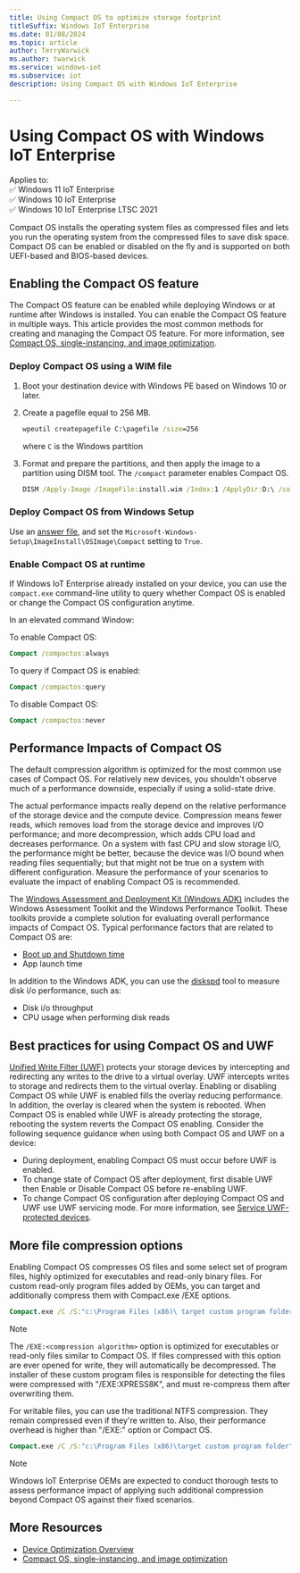 ```yaml
---
title: Using Compact OS to optimize storage footprint
titleSuffix: Windows IoT Enterprise
ms.date: 01/08/2024
ms.topic: article
author: TerryWarwick
ms.author: twarwick
ms.service: windows-iot
ms.subservice: iot
description: Using Compact OS with Windows IoT Enterprise

---
```


# Using Compact OS with Windows IoT Enterprise

Applies to:  
✅ Windows 11 IoT Enterprise  
✅ Windows 10 IoT Enterprise  
✅ Windows 10 IoT Enterprise LTSC 2021  

 Compact OS installs the operating system files as compressed files and lets you run the operating system from the compressed files to save disk space.  Compact OS can be enabled or disabled on the fly and is supported on both UEFI-based and BIOS-based devices.

## Enabling the Compact OS feature

The Compact OS feature can be enabled while deploying Windows or at runtime after Windows is installed. You can enable the Compact OS feature in multiple ways. This article provides the most common methods for creating and managing the Compact OS feature. For more information, see [Compact OS, single-instancing, and image optimization](/windows-hardware/manufacture/desktop/compact-os).

### Deploy Compact OS using a WIM file

1. Boot your destination device with Windows PE based on Windows 10 or later.
1. Create a pagefile equal to 256 MB.

    ```cmd
    wpeutil createpagefile C:\pagefile /size=256
    ```

    where `C` is the Windows partition

1. Format and prepare the partitions, and then apply the image to a partition using DISM tool. The `/compact`     parameter enables Compact OS.

    ```cmd
    DISM /Apply-Image /ImageFile:install.wim /Index:1 /ApplyDir:D:\ /compact
    ```

### Deploy Compact OS from Windows Setup

Use an [answer file](/windows-hardware/customize/desktop/unattend/), and set the `Microsoft-Windows-Setup\ImageInstall\OSImage\Compact` setting to `True`.

### Enable Compact OS at runtime

If Windows IoT Enterprise already installed on your device, you can use the `compact.exe` command-line utility to query whether Compact OS is enabled or change the Compact OS configuration anytime.

In an elevated command Window:

To enable Compact OS:

```cmd
Compact /compactos:always
```

To query if Compact OS is enabled:

```cmd
Compact /compactos:query
```

To disable Compact OS:

```cmd
Compact /compactos:never
```

## Performance Impacts of Compact OS

The default compression algorithm is optimized for the most common use cases of Compact OS. For relatively new devices, you shouldn't observe much of a performance downside, especially if using a solid-state drive.

The actual performance impacts really depend on the relative performance of the storage device and the compute device.  Compression means fewer reads, which removes load from the storage device and improves I/O performance; and more decompression, which adds CPU load and decreases performance.  On a system with fast CPU and slow storage I/O, the performance might be better, because the device was I/O bound when reading files sequentially; but that might not be true on a system with different configuration. Measure the performance of your scenarios to evaluate the impact of enabling Compact OS is recommended.

The [Windows Assessment and Deployment Kit (Windows ADK)](/windows-hardware/get-started/adk-install) includes the Windows Assessment Toolkit and the Windows Performance Toolkit. These toolkits provide a complete solution for evaluating overall performance impacts of Compact OS. Typical performance factors that are related to Compact OS are:

- [Boot up and Shutdown time](/windows-hardware/test/assessments/onoff-transition-performance)
- App launch time

In addition to the Windows ADK, you can use the [diskspd](https://gallery.technet.microsoft.com/DiskSpd-A-Robust-Storage-6ef84e62) tool to measure disk i/o performance, such as:

- Disk i/o throughput
- CPU usage when performing disk reads

## Best practices for using Compact OS and UWF

[Unified Write Filter (UWF)](../Customize/Unified-Write-Filter.md) protects your storage devices by intercepting and redirecting any writes to the drive to a virtual overlay. UWF intercepts writes to storage and redirects them to the virtual overlay. Enabling or disabling Compact OS while UWF is enabled fills the overlay reducing performance. In addition, the overlay is cleared when the system is rebooted.  When Compact OS is enabled while UWF is already protecting the storage, rebooting the system reverts the Compact OS enabling.  Consider the following sequence guidance when using both Compact OS and UWF on a device:

- During deployment, enabling Compact OS must occur before UWF is enabled.
- To change state of Compact OS after deployment, first disable UWF then Enable or Disable Compact OS before re-enabling UWF.
- To change Compact OS configuration after deploying Compact OS and UWF use UWF servicing mode. For more information, see [Service UWF-protected devices](../Customize/uwf-servicing.md).

## More file compression options

Enabling Compact OS compresses OS files and some select set of program files, highly optimized for executables and read-only binary files.  For custom read-only program files added by OEMs, you can target and additionally compress them with Compact.exe /EXE options.  

```cmd
Compact.exe /C /S:"c:\Program Files (x86)\ target custom program folder" /EXE:XPRESS8K *.dll  
```

>[!NOTE]
>The `/EXE:<compression algorithm>` option is optimized for executables or read-only files similar to Compact OS.  If files compressed with this option are ever opened for write, they will automatically be decompressed.  The installer of these custom program files is responsible for detecting the files were compressed with "/EXE:XPRESS8K", and must re-compress them after overwriting them.

For writable files, you can use the traditional NTFS compression.  They remain compressed even if they're written to. Also, their performance overhead is higher than "/EXE:" option or Compact OS.

```cmd
Compact.exe /C /S:"c:\Program Files (x86)\target custom program folder" *writable*files*pattern*
```

>[!note]
>Windows IoT Enterprise OEMs are expected to conduct thorough tests to assess performance impact of applying such additional compression beyond Compact OS against their fixed scenarios.

## More Resources

- [Device Optimization Overview](Overview.md)
- [Compact OS, single-instancing, and image optimization](/windows-hardware/manufacture/desktop/compact-os)
